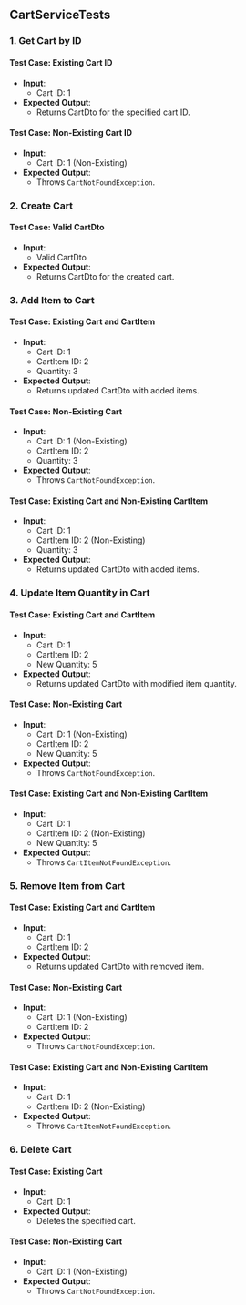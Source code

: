 ## CartServiceTests

### 1. Get Cart by ID

#### Test Case: Existing Cart ID
- **Input**:
    - Cart ID: 1
- **Expected Output**:
    - Returns CartDto for the specified cart ID.

#### Test Case: Non-Existing Cart ID
- **Input**:
    - Cart ID: 1 (Non-Existing)
- **Expected Output**:
    - Throws `CartNotFoundException`.

### 2. Create Cart

#### Test Case: Valid CartDto
- **Input**:
    - Valid CartDto
- **Expected Output**:
    - Returns CartDto for the created cart.

### 3. Add Item to Cart

#### Test Case: Existing Cart and CartItem
- **Input**:
    - Cart ID: 1
    - CartItem ID: 2
    - Quantity: 3
- **Expected Output**:
    - Returns updated CartDto with added items.

#### Test Case: Non-Existing Cart
- **Input**:
    - Cart ID: 1 (Non-Existing)
    - CartItem ID: 2
    - Quantity: 3
- **Expected Output**:
    - Throws `CartNotFoundException`.

#### Test Case: Existing Cart and Non-Existing CartItem
- **Input**:
    - Cart ID: 1
    - CartItem ID: 2 (Non-Existing)
    - Quantity: 3
- **Expected Output**:
    - Returns updated CartDto with added items.

### 4. Update Item Quantity in Cart

#### Test Case: Existing Cart and CartItem
- **Input**:
    - Cart ID: 1
    - CartItem ID: 2
    - New Quantity: 5
- **Expected Output**:
    - Returns updated CartDto with modified item quantity.

#### Test Case: Non-Existing Cart
- **Input**:
    - Cart ID: 1 (Non-Existing)
    - CartItem ID: 2
    - New Quantity: 5
- **Expected Output**:
    - Throws `CartNotFoundException`.

#### Test Case: Existing Cart and Non-Existing CartItem
- **Input**:
    - Cart ID: 1
    - CartItem ID: 2 (Non-Existing)
    - New Quantity: 5
- **Expected Output**:
    - Throws `CartItemNotFoundException`.

### 5. Remove Item from Cart

#### Test Case: Existing Cart and CartItem
- **Input**:
    - Cart ID: 1
    - CartItem ID: 2
- **Expected Output**:
    - Returns updated CartDto with removed item.

#### Test Case: Non-Existing Cart
- **Input**:
    - Cart ID: 1 (Non-Existing)
    - CartItem ID: 2
- **Expected Output**:
    - Throws `CartNotFoundException`.

#### Test Case: Existing Cart and Non-Existing CartItem
- **Input**:
    - Cart ID: 1
    - CartItem ID: 2 (Non-Existing)
- **Expected Output**:
    - Throws `CartItemNotFoundException`.

### 6. Delete Cart

#### Test Case: Existing Cart
- **Input**:
    - Cart ID: 1
- **Expected Output**:
    - Deletes the specified cart.

#### Test Case: Non-Existing Cart
- **Input**:
    - Cart ID: 1 (Non-Existing)
- **Expected Output**:
    - Throws `CartNotFoundException`.
